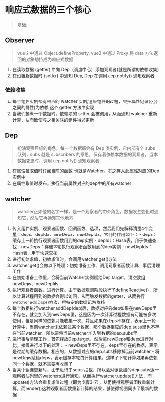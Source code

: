 
# 响应式数据的三个核心
> 基础;

## Observer
> vue 2 中通过 Object.defineProperty, vue3 中通过 Proxy 将 data 方法返回的对象劫持成为响应式数据

1. 在读取数据 (getter) 中向 Dep（调度中心）添加观察者(就是所谓的依赖收集)
2. 在设置新数据时 (setter) 中通知 Dep, Dep 在调用 dep.notify() 通知观察者

### 依赖收集
1. 每个组件实例都有相应的 watcher 实例;渲染组件的过程，会把属性记录({{}} 之间的属性)为依赖,这个 getter 方法中实现
2. 当我们操纵一个数据时，依赖项的 setter 会被调用，从而通知 watcher 重新计算，从而致使与之相关联的组件得以更新

## Dep
> 扮演观察目标的角色，每一个数据都会有 Dep 类实例，它内部有个 subs 队列，subs 就是 subscribers 的意思，保存着依赖本数据的观察者，当本数据变更时，调用 dep.notify() 通知观察者 

1. 在属性被取值时订阅当前的函数 也就是Watcher，将之存入此属性对应的Dep实例中
2. 在属性取值时发布，执行当前属性对应的dep中的所有watcher

## watcher
> watcher正如他的名字一样，是一个观察者的中介角色，数据发生变化时通知它，然后它再通知其他地方

1. 传入组件实例、观察者函数、回调函数、选项，然后我们先解释清楚4个变量：deps、depIds、newDeps、newDepIds，它们的作用如下： - deps：缓存上一轮执行观察者函数用到的dep实例 - depIds：Hash表，用于快速查找 - newDeps：存储本轮执行观察者函数用到的dep实例 - newDepIds：Hash表，用于快速查找
2. 进行初始求值，初始求值时，会调用watcher.get()方法
3. watcher.get()会做以下处理：初始准备工作、调用观察者函数计算、事后清理工作 
4. 在初始准备工作里，会将当前Watcher实例赋给Dep.target，清空数组newDeps、newDepIds
5. 执行观察者函数，进行计算。由于数据观测阶段执行了defineReactive()，所以计算过程用到的数据会得以访问，从而触发数据的getter，从而执行watcher.addDep()方法，将特定的数据记为依赖
6. 每个数据执行watcher.addDep(dep)后，数据对应的dep如果在newDeps里不存在，就会加入到newDeps里，这是因为一次计算过程数据有可能被多次使用，但是同样的依赖只能收集一次。并且如果在deps不存在，表示上一轮计算中，当前watcher未依赖过某个数据，那个数据相应的dep.subs里也不存在当前watcher，所以要将当前watcher加入到数据的dep.subs里
7. 进行事后清理工作，首先释放Dep.target，然后拿newDeps和deps进行对比，接着进行以下的处理： - newDeps里不存在，deps里存在的数据，表示是过期的缓存数据。相应的，从数据对应的dep.subs移除掉当前watcher - 将newDeps赋给deps，表示缓存本轮的计算结果，这样子下轮计算如果再依赖同一个数据，就不需要再收集了
8. 当某个数据更新时，由于进行了setter拦截，所以会对该数据的dep.subs这一观察者队列里的watchers进行通知，从而执行watcher.update()方法，而update()方法会重复求值过程（即为步骤3-7），从而使得观察者函数重新计算，而render()这种观察者函数重新计算的结果，就使得视图同步了最新的数据